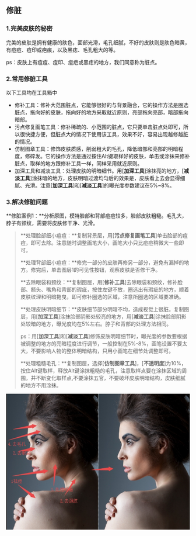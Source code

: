 ## 修脏

### 1.完美皮肤的秘密

完美的皮肤是拥有健康的肤色，面部光滑，毛孔细腻，不好的皮肤则是肤色暗黄，有痘痘、痘印或疤痕，以及黑痣、毛孔粗大的等。

ps：皮肤上有痘痘、痘印、痘疤或黑痣的地方，我们同意称为脏点。

### 2.常用修脏工具

以下工具均在工具箱中

* 修补工具：修补大范围脏点，它能够很好的与背景融合，它的操作方法是圈选脏点，拖向好的皮肤，拖向好的地方采取就近原则，亮部拖向亮部，暗部拖向暗部。
* 污点修复画笔工具：修补稀疏的、小范围的脏点，它只要单击脏点处即可，所以很快捷方便，但脏点大的情况下使用该工具，效果不好，容易出现越修越脏的情况。
* 仿制图章工具：修饰皮肤质感，削弱粗大的毛孔，降低暗部和亮部的明暗程度，修碎发。它的操作方法是通过按住Alt键取样好的皮肤，单击或涂抹来修补脏点，取样的地方跟修补工具一样，同样采用就近原则。
* 加深工具和减淡工具：处理皮肤的明暗细节。用\[**加深工具**\]涂抹亮的地方，\[**减淡工具**\]涂抹暗的地方，皮肤明暗过渡均匀后的效果是，皮肤看上去会显得细腻、光滑。注意\[**加深工具**\]和\[**减淡工具**\]的曝光度参数建议在5%~8%。

### 3.解决修脏问题

**修脏案例1：**分析原图，模特脸部和背部痘痘较多，脸部皮肤粗糙。毛孔大，脖子有颈纹，需要将皮肤修干净、光滑。

> **处理脸部细小痘痘：**复制背景层，用\[**污点修复画笔工具**\]单击脸部的痘痘，即可去除。注意随时调整画笔大小，画笔大小只比痘痘稍微大一些即可。
>
> **处理背部细小痘痘：**修完一部分的皮肤再修另一部分，避免有漏掉的地方。修完后，单击图层1的可见性按钮，观察皮肤是否修干净。
>
> **去除眼袋和颈纹：**复制图层，用\[**修补工具**\]去除眼袋和颈纹，修补脸部、额头、嘴角和背部的瑕疵，按住左键不放，圈选出有瑕疵的地方，顺着皮肤纹理和明暗拖曳，即可修补圈选的区域，注意所圈选的区域要准确。
>
> **处理皮肤明暗细节：**皮肤细节部分明暗不均，造成视觉上很脏。复制图层，用\[**加深工具**\]涂抹脸部阴影处较亮的地方，用\[**减淡工具**\]涂抹脸部阴影处较暗的地方，曝光度均在5%左右。脖子和背部的处理方法相同。
>
> ps：用\[**加深工具**\]和\[**减淡工具**\]修饰皮肤明暗细节时，曝光度的参数要根据被调整的地方的亮暗程度进行调节，一般控制在5%-8%，画笔设置不要太大，不要影响人物的整体明暗结构，只用小画笔在细节处调整即可。
>
> **处理粗糙毛孔：**复制图层，选择\[**仿制图章工具**\]，\[**不透明度**\]为10%，按住Alt键取样，释放Alt键涂抹粗糙的毛孔，注意取样点要在涂抹区域的周围，并不断变化取样点,不要涂抹五官，不要破坏皮肤明暗结构，皮肤细腻的地方不用涂抹。

![](/assets/修脏1.jpg)



